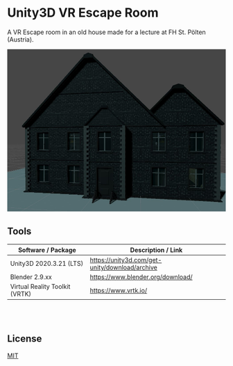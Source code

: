 # Unity3D VR Escape Room
A VR Escape room in an old house made for a lecture at FH St. Pölten (Austria).

![screenshot](Assets/screenshot_1.jpg)

## Tools

| Software / Package                | Description / Link                                                                                  |
| --------------------------        | ------------------------------------------------------------------------------------- |
| Unity3D 2020.3.21 (LTS)           | https://unity3d.com/get-unity/download/archive                                        |
| Blender 2.9.xx                    | https://www.blender.org/download/                                                     |
| Virtual Reality Toolkit (VRTK)    | https://www.vrtk.io/                                                                  |


<br><br>


## License
[MIT](https://choosealicense.com/licenses/mit/)